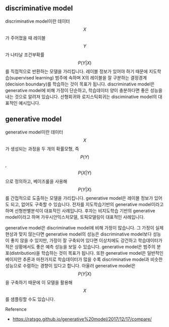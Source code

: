 <script> MathJax.Hub.Queue(["Typeset", MathJax.Hub]); </script>

## discriminative model

discriminative model이란 데이터 $$X$$가 주어졌을 때 레이블 $$Y$$가 나타날 조건부확률 $$P(Y|X)$$를 직접적으로 반환하는 모델을 가리킵니다. 레이블 정보가 있어야 하기 때문에 지도학습(supervised learning) 범주에 속하며 X의 레이블을 잘 구분하는 결정경계(decision boundary)를 학습하는 것이 목표가 됩니다. discriminative model은 generative model에 비해 가정이 단순하고, 학습데이터 양이 충분하다면 좋은 성능을 내는 것으로 알려져 있습니다. 선형회귀와 로지스틱회귀는 disciminative model의 대표적인 예시입니다.

## generative model

generative model이란 데이터 $$X$$가 생성되는 과정을 두 개의 확률모형, 즉 $$P(Y)$$, $$P(X|Y)$$으로 정의하고, 베이즈룰을 사용해 $$P(Y|X)$$를 간접적으로 도출하는 모델을 가리킵니다. generative model은 레이블 정보가 있어도 되고, 없어도 구축할 수 있습니다. 전자를 지도학습기반의 generative model이라고 하며 선형판별분석이 대표적인 사례입니다. 후자는 비지도학습 기반의 generative model이라고 하며 가우시안믹스처모델, 토픽모델링이 대표적인 사례입니다.

generative model은 discriminative model에 비해 가정이 많습니다. 그 가정이 실제 현상과 맞지 않는다면 generative model의 성능은 discriminative model보다 성능이 좋지 않을 수 있지만, 가정이 잘 구축되어 있다면 이상치에도 강건하고 학습데이터가 적은 상황에서도 좋은 예측 성능을 보일 수 있습니다. generative model은 범주의 분포(distribution)을 학습하는 것이 목표가 됩니다. 또한 generative model은 일반적인 베이지안 추론과 마찬가지로 학습데이터가 많을 수록 discriminative model과 비슷한 성능으로 수렴하는 경향이 있다고 합니다. 아울러 generative model은 $$P(Y|X)$$을 구축하기 때문에 이 모델을 활용해 $$X$$를 샘플링할 수도 있습니다.

Reference
- https://ratsgo.github.io/generative%20model/2017/12/17/compare/